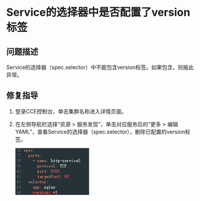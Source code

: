 # Service的选择器中是否配置了version标签<a name="asm_01_0067"></a>

## 问题描述<a name="section53791230142415"></a>

Service的选择器（spec.selector）中不能包含version标签。如果包含，则报此异常。

## 修复指导<a name="section4657141417"></a>

1.  登录CCE控制台，单击集群名称进入详情页面。
2.  在左侧导航栏选择“资源 \> 服务发现”，单击对应服务后的“更多 \> 编辑YAML”，查看Service的选择器（spec.selector），删除已配置的version标签。

    ![](figures/4-3-2.png)


